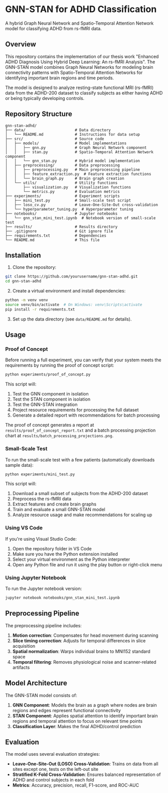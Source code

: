 # GNN-STAN for ADHD Classification

A hybrid Graph Neural Network and Spatio-Temporal Attention Network model for classifying ADHD from rs-fMRI data.

## Overview

This repository contains the implementation of our thesis work "Enhanced ADHD Diagnosis Using Hybrid Deep Learning: An rs-fMRI Analysis". The GNN-STAN model combines Graph Neural Networks for modeling brain connectivity patterns with Spatio-Temporal Attention Networks for identifying important brain regions and time periods.

The model is designed to analyze resting-state functional MRI (rs-fMRI) data from the ADHD-200 dataset to classify subjects as either having ADHD or being typically developing controls.

## Repository Structure

```
gnn-stan-adhd/
├── data/                      # Data directory
│   └── README.md              # Instructions for data setup
├── src/                       # Source code
│   ├── models/                # Model implementations
│   │   ├── gnn.py             # Graph Neural Network component
│   │   ├── stan.py            # Spatio-Temporal Attention Network component
│   │   └── gnn_stan.py        # Hybrid model implementation
│   ├── preprocessing/         # Data preprocessing
│   │   ├── preprocessing.py   # Main preprocessing pipeline
│   │   ├── feature_extraction.py  # Feature extraction functions
│   │   └── brain_graph.py     # Brain graph creation
│   └── utils/                 # Utility functions
│       ├── visualization.py   # Visualization functions
│       └── metrics.py         # Evaluation metrics
├── experiments/               # Experiment scripts
│   ├── mini_test.py           # Small-scale test script
│   ├── loso_cv.py             # Leave-One-Site-Out cross-validation
│   └── hyperparameter_tuning.py  # Hyperparameter tuning
├── notebooks/                 # Jupyter notebooks
│   └── gnn_stan_mini_test.ipynb  # Notebook version of small-scale test
├── results/                   # Results directory
├── .gitignore                 # Git ignore file
├── requirements.txt           # Dependencies
└── README.md                  # This file
```

## Installation

1. Clone the repository:
```bash
git clone https://github.com/yourusername/gnn-stan-adhd.git
cd gnn-stan-adhd
```

2. Create a virtual environment and install dependencies:
```bash
python -m venv venv
source venv/bin/activate  # On Windows: venv\Scripts\activate
pip install -r requirements.txt
```

3. Set up the data directory (see `data/README.md` for details).

## Usage

### Proof of Concept

Before running a full experiment, you can verify that your system meets the requirements by running the proof of concept script:

```bash
python experiments/proof_of_concept.py
```

This script will:
1. Test the GNN component in isolation
2. Test the STAN component in isolation
3. Test the GNN-STAN integration
4. Project resource requirements for processing the full dataset
5. Generate a detailed report with recommendations for batch processing

The proof of concept generates a report at `results/proof_of_concept_report.txt` and a batch processing projection chart at `results/batch_processing_projections.png`.

### Small-Scale Test

To run the small-scale test with a few patients (automatically downloads sample data):

```bash
python experiments/mini_test.py
```

This script will:
1. Download a small subset of subjects from the ADHD-200 dataset
2. Preprocess the rs-fMRI data
3. Extract features and create brain graphs
4. Train and evaluate a small GNN-STAN model
5. Analyze resource usage and make recommendations for scaling up

### Using VS Code

If you're using Visual Studio Code:

1. Open the repository folder in VS Code
2. Make sure you have the Python extension installed
3. Select your virtual environment as the Python interpreter
4. Open any Python file and run it using the play button or right-click menu

### Using Jupyter Notebook

To run the Jupyter notebook version:

```bash
jupyter notebook notebooks/gnn_stan_mini_test.ipynb
```

## Preprocessing Pipeline

The preprocessing pipeline includes:

1. **Motion correction**: Compensates for head movement during scanning
2. **Slice timing correction**: Adjusts for temporal differences in slice acquisition
3. **Spatial normalization**: Warps individual brains to MNI152 standard space
4. **Temporal filtering**: Removes physiological noise and scanner-related artifacts

## Model Architecture

The GNN-STAN model consists of:

1. **GNN Component**: Models the brain as a graph where nodes are brain regions and edges represent functional connectivity
2. **STAN Component**: Applies spatial attention to identify important brain regions and temporal attention to focus on relevant time points
3. **Classification Layer**: Makes the final ADHD/control prediction

## Evaluation

The model uses several evaluation strategies:

- **Leave-One-Site-Out (LOSO) Cross-Validation**: Trains on data from all sites except one, tests on the left-out site
- **Stratified K-Fold Cross-Validation**: Ensures balanced representation of ADHD and control subjects in each fold
- **Metrics**: Accuracy, precision, recall, F1-score, and ROC-AUC


